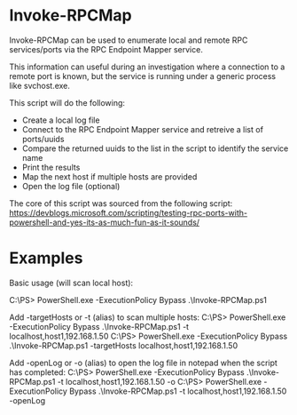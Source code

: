 # Invoke-RPCMap
Invoke-RPCMap can be used to enumerate local and remote RPC services/ports via the RPC Endpoint Mapper service.

This information can useful during an investigation where a connection to a remote port is known, but 
the service is running under a generic process like svchost.exe.

This script will do the following:
- Create a local log file
- Connect to the RPC Endpoint Mapper service and retreive a list of ports/uuids
- Compare the returned uuids to the list in the script to identify the service name
- Print the results
- Map the next host if multiple hosts are provided
- Open the log file (optional)

The core of this script was sourced from the following script:
https://devblogs.microsoft.com/scripting/testing-rpc-ports-with-powershell-and-yes-its-as-much-fun-as-it-sounds/

# Examples
Basic usage (will scan local host):

C:\PS> PowerShell.exe -ExecutionPolicy Bypass .\Invoke-RPCMap.ps1

Add -targetHosts or -t (alias) to scan multiple hosts:
C:\PS> PowerShell.exe -ExecutionPolicy Bypass .\Invoke-RPCMap.ps1 -t localhost,host1,192.168.1.50
C:\PS> PowerShell.exe -ExecutionPolicy Bypass .\Invoke-RPCMap.ps1 -targetHosts localhost,host1,192.168.1.50

Add -openLog or -o (alias) to open the log file in notepad when the script has completed:
C:\PS> PowerShell.exe -ExecutionPolicy Bypass .\Invoke-RPCMap.ps1 -t localhost,host1,192.168.1.50 -o
C:\PS> PowerShell.exe -ExecutionPolicy Bypass .\Invoke-RPCMap.ps1 -t localhost,host1,192.168.1.50 -openLog
